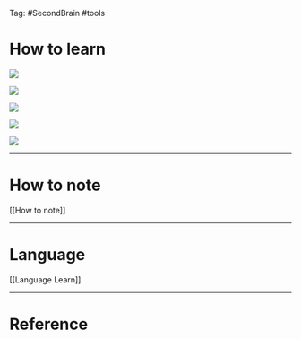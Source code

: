 Tag: #SecondBrain #tools

# How to learn

![](https://www.youtube.com/watch?v=NF9rwQxsD1w)



![](https://www.youtube.com/watch?v=aRHTEhQp1g0)



![](https://www.youtube.com/watch?v=3znAl0QH1eE&t=330s)

![](https://www.youtube.com/watch?v=OI_3bQ-EWSI)

![](https://www.youtube.com/watch?v=6EZ8rN5NJXw)


---
# How to note
[[How to note]]



---
# Language 
[[Language Learn]]


---
# Reference
